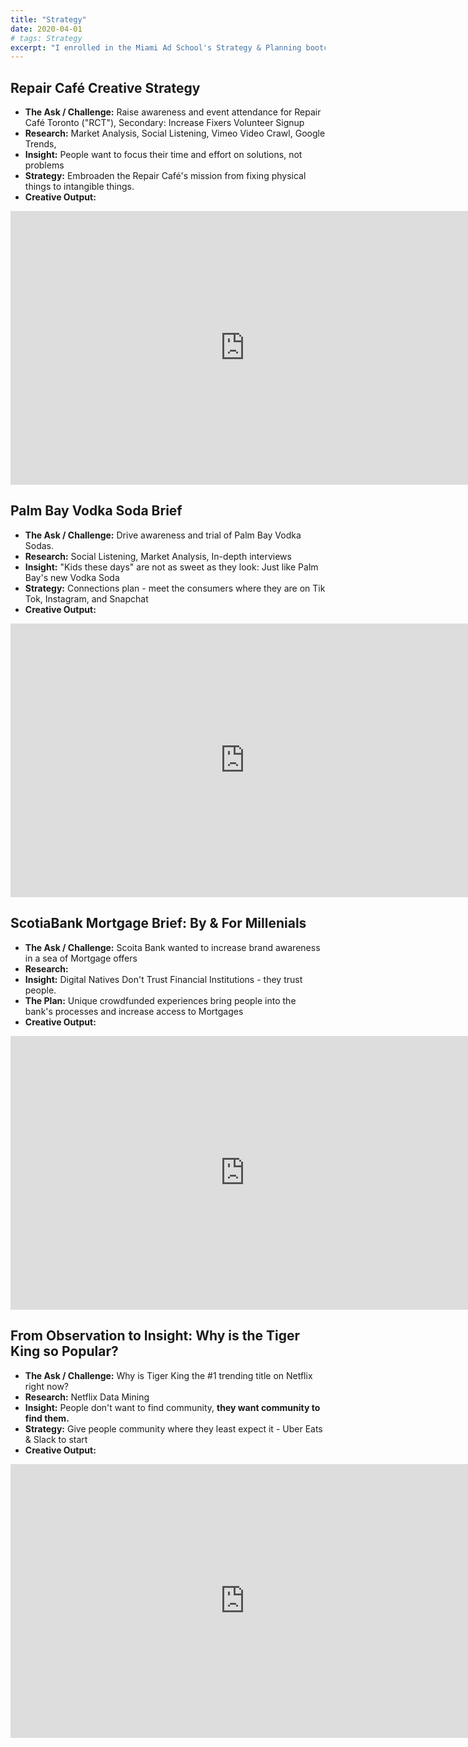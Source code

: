```yaml
---
title: "Strategy"
date: 2020-04-01
# tags: Strategy
excerpt: "I enrolled in the Miami Ad School's Strategy & Planning bootcamp. Briefs, ideas, and more will be posted here, thanks for checking it out!"
---
```


## Repair Café Creative Strategy


* **The Ask / Challenge:** Raise awareness and event attendance for Repair Café Toronto ("RCT"), Secondary: Increase Fixers Volunteer Signup
* **Research:** Market Analysis, Social Listening, Vimeo Video Crawl, Google Trends,
* **Insight:** People want to focus their time and effort on solutions, not problems
* **Strategy:** Embroaden the Repair Café's mission from fixing physical things to intangible things.
* **Creative Output:**

<iframe src="https://docs.google.com/presentation/d/1_O4pVVQ0yNgQxR94lRxOgVEoH0htR4NepxmpIV2ISLg/embed?start=false&loop=true&delayms=5000" frameborder="0" width="750" height="438" allowfullscreen="true" mozallowfullscreen="true" webkitallowfullscreen="true"></iframe>

## Palm Bay Vodka Soda Brief

* **The Ask / Challenge:** Drive awareness and trial of Palm Bay Vodka Sodas. 
* **Research:** Social Listening, Market Analysis, In-depth interviews 
* **Insight:** "Kids these days" are not as sweet as they look: Just like Palm Bay's new Vodka Soda
* **Strategy:** Connections plan - meet the consumers where they are on Tik Tok, Instagram, and Snapchat
* **Creative Output:**

<iframe src="https://docs.google.com/presentation/d/14songjcOD2IqX-tSOVGc4irun6C5jA1WY4U0K0FJb8M/embed?start=false&loop=true&delayms=5000" frameborder="0" width="750" height="438" allowfullscreen="true" mozallowfullscreen="true" webkitallowfullscreen="true"></iframe>

## ScotiaBank Mortgage Brief: By & For Millenials



* **The Ask / Challenge:** Scoita Bank wanted to increase brand awareness in a sea of Mortgage offers
* **Research:** 
* **Insight:** Digital Natives Don't Trust Financial Institutions - they trust people.
* **The Plan:** Unique crowdfunded experiences bring people into the bank's processes and increase access to Mortgages
* **Creative Output:**

<iframe src="https://docs.google.com/presentation/d/11oLhaDZs0OS8Y7gs3Ly4tg4eprcpCrU2EgdMD46tBnI/embed?start=false&loop=true&delayms=5000" frameborder="0" width="750" height="438" allowfullscreen="true" mozallowfullscreen="true" webkitallowfullscreen="true"></iframe>

## From Observation to Insight: Why is the Tiger King so Popular?

* **The Ask / Challenge:** Why is Tiger King the #1 trending title on Netflix right now?
* **Research:** Netflix Data Mining
* **Insight:** People don't want to find community, **they want community to find them.**
* **Strategy:** Give people community where they least expect it - Uber Eats & Slack to start
* **Creative Output:**
<iframe src="https://docs.google.com/presentation/d/1cEjleivM9HXWW4NlEPdM5_CJnPNGDE3NPSO-D2jWmkI/embed?start=false&loop=true&delayms=5000" frameborder="0" width="750" height="438" allowfullscreen="true" mozallowfullscreen="true" webkitallowfullscreen="true"></iframe>
